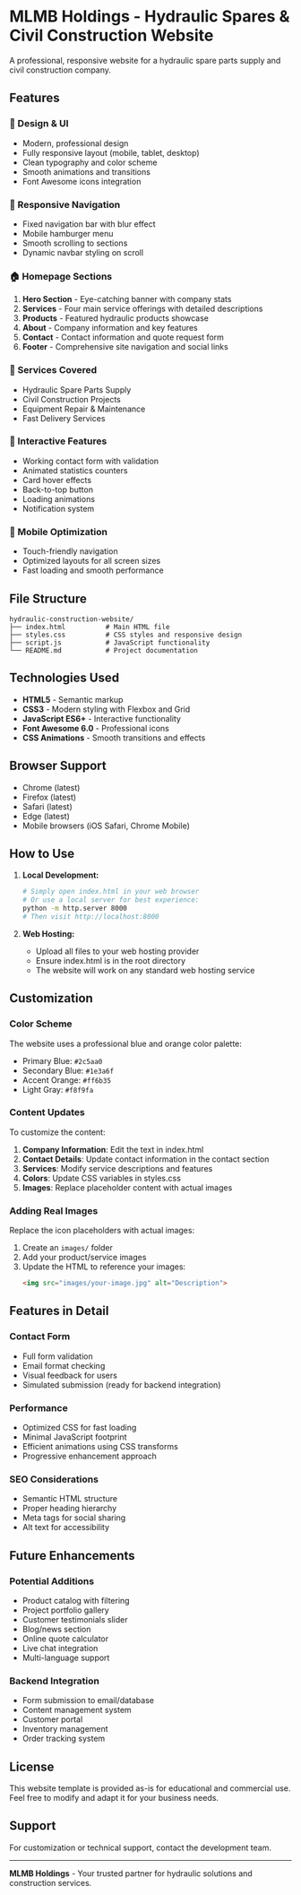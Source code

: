 # MLMB Holdings - Hydraulic Spares & Civil Construction Website

A professional, responsive website for a hydraulic spare parts supply and civil construction company.

## Features

### 🎨 Design & UI
- Modern, professional design
- Fully responsive layout (mobile, tablet, desktop)
- Clean typography and color scheme
- Smooth animations and transitions
- Font Awesome icons integration

### 📱 Responsive Navigation
- Fixed navigation bar with blur effect
- Mobile hamburger menu
- Smooth scrolling to sections
- Dynamic navbar styling on scroll

### 🏠 Homepage Sections
1. **Hero Section** - Eye-catching banner with company stats
2. **Services** - Four main service offerings with detailed descriptions
3. **Products** - Featured hydraulic products showcase
4. **About** - Company information and key features
5. **Contact** - Contact information and quote request form
6. **Footer** - Comprehensive site navigation and social links

### 💼 Services Covered
- Hydraulic Spare Parts Supply
- Civil Construction Projects
- Equipment Repair & Maintenance
- Fast Delivery Services

### 🚀 Interactive Features
- Working contact form with validation
- Animated statistics counters
- Card hover effects
- Back-to-top button
- Loading animations
- Notification system

### 📱 Mobile Optimization
- Touch-friendly navigation
- Optimized layouts for all screen sizes
- Fast loading and smooth performance

## File Structure

```
hydraulic-construction-website/
├── index.html          # Main HTML file
├── styles.css          # CSS styles and responsive design
├── script.js           # JavaScript functionality
└── README.md           # Project documentation
```

## Technologies Used

- **HTML5** - Semantic markup
- **CSS3** - Modern styling with Flexbox and Grid
- **JavaScript ES6+** - Interactive functionality
- **Font Awesome 6.0** - Professional icons
- **CSS Animations** - Smooth transitions and effects

## Browser Support

- Chrome (latest)
- Firefox (latest)
- Safari (latest)
- Edge (latest)
- Mobile browsers (iOS Safari, Chrome Mobile)

## How to Use

1. **Local Development:**
   ```bash
   # Simply open index.html in your web browser
   # Or use a local server for best experience:
   python -m http.server 8000
   # Then visit http://localhost:8000
   ```

2. **Web Hosting:**
   - Upload all files to your web hosting provider
   - Ensure index.html is in the root directory
   - The website will work on any standard web hosting service

## Customization

### Color Scheme
The website uses a professional blue and orange color palette:
- Primary Blue: `#2c5aa0`
- Secondary Blue: `#1e3a6f`
- Accent Orange: `#ff6b35`
- Light Gray: `#f8f9fa`

### Content Updates
To customize the content:

1. **Company Information**: Edit the text in index.html
2. **Contact Details**: Update contact information in the contact section
3. **Services**: Modify service descriptions and features
4. **Colors**: Update CSS variables in styles.css
5. **Images**: Replace placeholder content with actual images

### Adding Real Images
Replace the icon placeholders with actual images:

1. Create an `images/` folder
2. Add your product/service images
3. Update the HTML to reference your images:
   ```html
   <img src="images/your-image.jpg" alt="Description">
   ```

## Features in Detail

### Contact Form
- Full form validation
- Email format checking
- Visual feedback for users
- Simulated submission (ready for backend integration)

### Performance
- Optimized CSS for fast loading
- Minimal JavaScript footprint
- Efficient animations using CSS transforms
- Progressive enhancement approach

### SEO Considerations
- Semantic HTML structure
- Proper heading hierarchy
- Meta tags for social sharing
- Alt text for accessibility

## Future Enhancements

### Potential Additions
- Product catalog with filtering
- Project portfolio gallery
- Customer testimonials slider
- Blog/news section
- Online quote calculator
- Live chat integration
- Multi-language support

### Backend Integration
- Form submission to email/database
- Content management system
- Customer portal
- Inventory management
- Order tracking system

## License

This website template is provided as-is for educational and commercial use. Feel free to modify and adapt it for your business needs.

## Support

For customization or technical support, contact the development team.

---

**MLMB Holdings** - Your trusted partner for hydraulic solutions and construction services.

